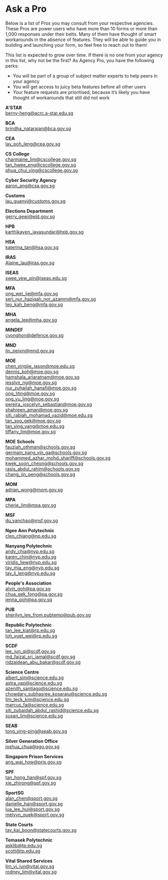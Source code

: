 # Ask a Pro

Below is a list of Pros you may consult from your respective agencies. These Pros are power users who have more than 10 forms or more than 1,000 responses under their belts. Many of them have thought of smart workarounds in the absence of features. They will be able to guide you in building and launching your form, so feel free to reach out to them!

This list is expected to grow over time. If there is no one from your agency in this list, why not be the first? As Agency Pro, you have the following perks:
- You will be part of a group of subject matter experts to help peers in your agency
- You will get access to juicy beta features before all other users
- Your feature requests are prioritised, because it’s likely you have thought of workarounds that still did not work

**A'STAR**  
berny-heng@acrc.a-star.edu.sg  

**BCA**  
brindha_natarajan@bca.gov.sg  

**CEA**  
lay_poh_leng@cea.gov.sg  

**CS College**  
charmaine_lim@cscollege.gov.sg  
tan_hwee_eng@cscollege.gov.sg  
phua_chui_ying@cscollege.gov.sg  

**Cyber Security Agency**  
aaron_ang@csa.gov.sg

**Customs**  
lau_guanyi@customs.gov.sg  

**Elections Department**  
gerry_gewi@eld.gov.sg  

**HPB**  
karthikayen_jayasundar@hpb.gov.sg  

**HSA**  
katerina_tan@hsa.gov.sg  

**IRAS**  
Alaine_lau@iras.gov.sg

**ISEAS**  
swee_yew_pin@iseas.edu.sg  

**MFA**    
ong_wei_jie@mfa.gov.sg  
seri_nur_haziqah_nor_azamm@mfa.gov.sg  
teo_kah_beng@mfa.gov.sg  

**MHA**  
angela_lee@mha.gov.sg  

**MINDEF**  
cyonghon@defence.gov.sg  

**MND**  
lin_peixin@mnd.gov.sg  

**MOE**   
chen_yingjie_jason@moe.edu.sg  
dennis_koh@moe.gov.sg   
hamshala_ariaratnam@moe.gov.sg   
jesslyn_ng@moe.gov.sg  
nur_zuhailah_hanafi@moe.gov.sg    
ong_liting@moe.gov.sg  
ong_yu_ling@moe.gov.sg   
pereira_joscelyn_sebastian@moe.gov.sg  
shahreen_aman@moe.gov.sg  
siti_rabiah_mohamad_yazid@moe.edu.sg  
tan_soo_gek@moe.gov.sg  
tan_ying_yang@moe.edu.sg    
tiffany_lim@moe.gov.sg  

**MOE Schools**  
fauziah_othman@schools.gov.sg  
germain_kang_yin_ga@schools.gov.sg  
mohammed_azhar_mohd_shariff@schools.gov.sg  
kwek_soon_cheong@schools.gov.sg  
rasis_abdul_rahim@schools.gov.sg  
chang_jin_peng@schools.gov.sg  

**MOM**  
adrian_wong@mom.gov.sg  


**MPA**  
cherie_lim@mpa.gov.sg  

**MSF**  
du_yanchao@msf.gov.sg  

**Ngee Ann Polytechnic**  
cleo_chiang@np.edu.sg  

**Nanyang Polytechnic**  
andy_chia@nyp.edu.sg  
karen_chin@nyp.edu.sg  
viridis_liew@nyp.edu.sg    
tay_mia_eng@nyp.edu.sg      
tay_li_leng@nyp.edu.sg  

**People's Association**  
alvin_goh@pa.gov.sg  
chua_gek_fong@pa.gov.sg  
jenna_goh@pa.gov.sg  

**PUB**  
sherilyn_lee_from.pubtemp@pub.gov.sg  

**Republic Polytechnic**  
tan_lee_kiat@rp.edu.sg   
toh_yuet_wei@rp.edu.sg  

**SCDF**  
lee_jun_qi@scdf.gov.sg  
md_faizal_sri_jamal@scdf.gov.sg  
ridzaidean_abu_bakar@scdf.gov.sg  

**Science Centre**  
albert_sim@science.edu.sg  
astra_yap@science.edu.sg  
azenith_santiago@science.edu.sg  
chowdary_subhasree_kosaraju@science.edu.sg  
lim_teck_kim@science.edu.sg  
marcus_fa@science.edu.sg  
siti_zubaidah_abdul_rashid@science.edu.sg  
susan_lim@science.edu.sg  

**SEAB**  
tong_ying-ping@seab.gov.sg  

**Silver Generation Office**  
joshua_chua@sgo.gov.sg  

**Singapore Prison Services**  
ang_wai_how@pris.gov.sg  

**SPF**  
tan_hong_han@spf.gov.sg  
xie_zhirong@spf.gov.sg  

**SportSG**    
alan_chen@sport.gov.sg  
danielle_han@sport.gov.sg   
lua_lee_hui@sport.gov.sg  
melvyn_quek@sport.gov.sg  

**State Courts**  
tay_kai_boon@statecourts.gov.sg  

**Temasek Polytechnic**  
asklib@tp.edu.sg  
scott@tp.edu.sg  

**Vital Shared Services**  
lim_yi_jun@vital.gov.sg  
rodney_lim@vital.gov.sg  
